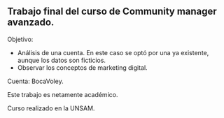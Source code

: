 
## Trabajo final del curso de Community manager avanzado.

Objetivo:
- Análisis de una cuenta. En este caso se optó por una ya existente, aunque los datos son ficticios.
- Observar los conceptos de marketing digital.

Cuenta: BocaVoley.

Este trabajo es netamente académico.

Curso realizado en la UNSAM.

